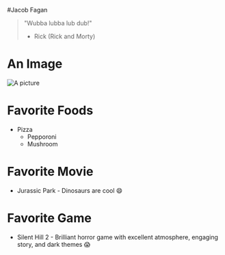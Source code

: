#Jacob Fagan

> "Wubba lubba lub dub!"
> - Rick (Rick and Morty)

# An Image
![A picture]()

# Favorite Foods
* Pizza
  * Pepporoni
  * Mushroom

# Favorite Movie
* Jurassic Park - Dinosaurs are cool :smile:

# Favorite Game
* Silent Hill 2 - Brilliant horror game with excellent atmosphere, engaging story, and dark themes :scream:
